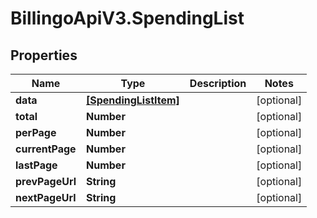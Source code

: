 # BillingoApiV3.SpendingList

## Properties
Name | Type | Description | Notes
------------ | ------------- | ------------- | -------------
**data** | [**[SpendingListItem]**](SpendingListItem.md) |  | [optional] 
**total** | **Number** |  | [optional] 
**perPage** | **Number** |  | [optional] 
**currentPage** | **Number** |  | [optional] 
**lastPage** | **Number** |  | [optional] 
**prevPageUrl** | **String** |  | [optional] 
**nextPageUrl** | **String** |  | [optional] 
